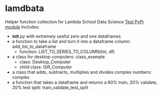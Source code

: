 # lamdbata
Helper function collection for Lambda School Data Science
[Test PyPi module](https://test.pypi.org/project/lambdata-1aarons/)
Includes:
* __init__.py with extremely useful zero and one dataframes
* a function to take a list and turn it into a dataframe column: add_list_to_dataframe
  * function: LIST_TO_SERIES_TO_COLUMN(list, df)
* a class for desktop computers: class_example
  * class: Desktop_Computer
  * child class: Gift_Computer
* a class that adds, subtracts, multiplies and divides complex numbers: complex
* a function that takes a dataframe and returns a 60% train, 20% validate,
    20% test split: train_validate_test_split